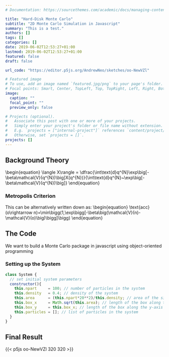 ```yaml
---
# Documentation: https://sourcethemes.com/academic/docs/managing-content/

title: "Hard-Disk Monte Carlo"
subtitle: "2D Monte Carlo Simulation in Javascript"
summary: "This is a test."
authors: []
tags: []
categories: []
date: 2019-06-02T12:53:27+01:00
lastmod: 2019-06-02T12:53:27+01:00
featured: false
draft: false

url_code: "https://editor.p5js.org/AndrewNeo/sketches/oo-NewVZl"

# Featured image
# To use, add an image named `featured.jpg/png` to your page's folder.
# Focal points: Smart, Center, TopLeft, Top, TopRight, Left, Right, BottomLeft, Bottom, BottomRight.
image:
  caption: ""
  focal_point: ""
  preview_only: false

# Projects (optional).
#   Associate this post with one or more of your projects.
#   Simply enter your project's folder or file name without extension.
#   E.g. `projects = ["internal-project"]` references `content/project/deep-learning/index.md`.
#   Otherwise, set `projects = []`.
projects: []
---
```

## Background Theory
\begin{equation} 
    \langle X\rangle = \dfrac{\int\text{d}q^{N}\exp\big[-\beta\mathcal{V}(q^{N})\big]X(q^{N})}{\int\text{d}q^{N}~\exp\big[-\beta\mathcal{V}(q^{N})\big]}
\end{equation}
### Metropolis Criterion
This can be alternatively written down as:
\begin{equation}
    \text{acc}(o\rightarrow n)=\min\bigg(1,\exp\bigg[-\beta\big(\mathcal{V}(n)-\mathcal{V}(o)\big)\bigg]\bigg)
\end{equation}
## The Code
We want to build a Monte Carlo package in javascript using object-oriented programming
### Setting up the System
```javascript
class System {
  // set initial system parameters
  constructor(){
    this.npart     = 100; // number of particles in the system
    this.density   = 0.4; // density of the system
    this.area      = (this.npart*20**2)/this.density; // area of the simulation box
    this.box_x     = Math.sqrt(this.area); // length of the box along the x-axis
    this.box_y     = this.box_x; // length of the box along the y-axis
    this.particles = []; // list of particles in the system
  }
}
```


## Final Result
{{< p5js oo-NewVZl 320 320 >}}